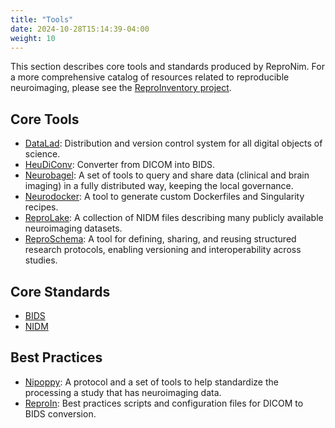 ```yaml
---
title: "Tools"
date: 2024-10-28T15:14:39-04:00
weight: 10
---
```


This section describes core tools and standards produced by ReproNim.  For a more comprehensive catalog of resources related to reproducible neuroimaging, please see the [ReproInventory project](https://github.com/ReproNim/ReproInventory).

## Core Tools

- [DataLad](datalad/index.html): Distribution and version control system for all digital objects of science.
- [HeuDiConv](heudiconv/index.html): Converter from DICOM into BIDS.
- [Neurobagel](neurobagel/index.html): A set of tools to query and share data (clinical and brain imaging) in a fully distributed way, keeping the local governance.
- [Neurodocker](neurodocker/index.html): A tool to generate custom Dockerfiles and Singularity recipes.
- [ReproLake](reprolake/index.html): A collection of NIDM files describing many publicly available neuroimaging datasets.
- [ReproSchema](reproschema/index.html): A tool for defining, sharing, and reusing structured research protocols, enabling versioning and interoperability across studies.

## Core Standards

- [BIDS](bids/index.html)
- [NIDM](nidm/index.html)

## Best Practices

- [Nipoppy](nipoppy/index.html): A protocol and a set of tools to help standardize the processing a study that has neuroimaging data.
- [ReproIn](reproin/index.html): Best practices scripts and configuration files for DICOM to BIDS conversion.
